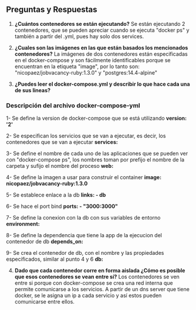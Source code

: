 ## Preguntas y Respuestas

1. **¿Cuántos contenedores se están ejecutando?**
Se están ejecutando 2 contenedores, que se pueden apreciar cuando se ejecuta "docker ps" y también a partir del .yml, pues hay solo dos services.

2. **¿Cuales son las imágenes en las que están basados los mencionados contenedores?**
La imágenes de dos contenedores están especificadas en el docker-compose y son fácilmente identificables porque se encuentran en la etiqueta "image", por lo tanto son: "nicopaez/jobvacancy-ruby:1.3.0"  y  "postgres:14.4-alpine"

3. **¿Puedes leer el docker-compose.yml y describir lo que hace cada una de sus lineas?**
### Descripción del archivo docker-compose-yml

1- Se define la version de docker-compose que se está utilizando **version: '2'**

2- Se especifican los servicios que se van a ejecutar, es decir, los contenedores que se van a ejecutar **services:**

3- Se define el nombre de cada uno de las aplicaciones que se pueden ver con "docker-compose ps", los nombres toman por prefijo el nombre de la carpeta y sufijo el nombre del proceso **web:**

4- Se define la imagen a usar para construir el container **image: nicopaez/jobvacancy-ruby:1.3.0**

5- Se establece enlace a la db **links: - db**

6- Se hace el port bind **ports: - "3000:3000"**

7- Se define la conexion con la db con sus variables de entorno **environment:**

8- Se define la dependencia que tiene la app de la ejecucion del contenedor de db **depends_on:**

9- Se crea el contenedor de db, con el nombre y las propiedades especificados, similar al punto 4 y 6 **db:**

4. **Dado que cada contenedor corre en forma aislada ¿Cómo es posible que esos contenedores se vean entre sí?**
Los contenedores se ven entre si porque con docker-compose se crea una red interna que permite comunicarse a los servicios. A partir de un dns server que tiene docker, se le asigna un ip a cada servicio y así estos pueden comunicarse entre ellos.